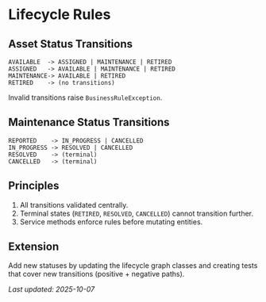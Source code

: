 # Lifecycle Rules

## Asset Status Transitions
```
AVAILABLE  -> ASSIGNED | MAINTENANCE | RETIRED
ASSIGNED   -> AVAILABLE | MAINTENANCE | RETIRED
MAINTENANCE-> AVAILABLE | RETIRED
RETIRED    -> (no transitions)
```
Invalid transitions raise `BusinessRuleException`.

## Maintenance Status Transitions
```
REPORTED    -> IN_PROGRESS | CANCELLED
IN_PROGRESS -> RESOLVED | CANCELLED
RESOLVED    -> (terminal)
CANCELLED   -> (terminal)
```

## Principles
1. All transitions validated centrally.
2. Terminal states (`RETIRED`, `RESOLVED`, `CANCELLED`) cannot transition further.
3. Service methods enforce rules before mutating entities.

## Extension
Add new statuses by updating the lifecycle graph classes and creating tests that cover new transitions (positive + negative paths).

_Last updated: 2025-10-07_
